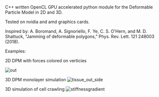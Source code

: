 C++ written OpenCL GPU accelerated python module for the Deformable Particle Model in 2D and 3D. 

Tested on nvidia and amd graphics cards.

Inspired by:
A. Boromand, A. Signoriello, F. Ye, C. S. O'Hern, and M. D. Shattuck, "Jamming of deformable polygons," Phys. Rev. Lett. 121 248003 (2018).

Examples:

2D DPM with forces colored on verticies

![out](https://user-images.githubusercontent.com/68864205/161360831-56d26cb1-8585-4685-a922-a52f455e2364.gif)

3D DPM monolayer simulation
![tissue_out_side](https://github.com/user-attachments/assets/42abe224-1b49-4745-bd4e-cdc073e30606)

3D simulation of cell crawling
![stiffnessgradient](https://github.com/user-attachments/assets/10458b40-0c6b-4b2e-9b30-19f7abefa3b3)
